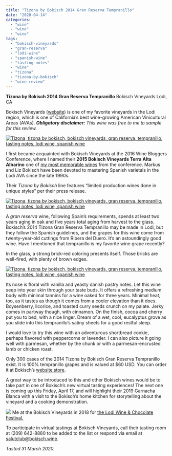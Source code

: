 ```yaml
---
title: "Tizona by Bokisch 2014 Gran Reserva Tempranillo"
date: "2020-04-14"
categories:
  - "wine"
  - "wine"
  - "wine"
tags:
  - "bokisch-vineyards"
  - "gran-reserva"
  - "lodi-wine"
  - "spanish-wine"
  - "tasting-notes"
  - "wine"
  - "tizona"
  - "tizona-by-bokisch"
  - "wine-review"
---
```


**Tizona by Bokisch 2014 Gran Reserva Tempranillo** Bokisch Vineyards Lodi, CA

Bokisch Vineyards ([website](https://www.bokischvineyards.com/)) is one of my favorite vineyards in the Lodi region, which is one of California’s best wine-growing American Vinicultural Areas (AVAs). **_Obligatory disclaimer:_** _This wine was free to me to sample for this review._

[![Tizona, tizona by bokisch, bokisch vineyards, gran reserva, tempranillo, tasting notes, lodi wine, spanish wine](https://thegourmez-wpmedia.s3.amazonaws.com/2020/04/Tizona-004-500x375.jpg)](https://thegourmez-wpmedia.s3.amazonaws.com/2020/04/Tizona-004.jpg)

I first became acquainted with Bokisch Vineyards at the 2016 Wine Bloggers Conference, where I named their **2015 Bokisch Vineyards Terra Alta Albarino** one of [my most memorable wines](https://thegourmez.com/2016/09/02/most-memorable-wines-from-the-2016-wine-bloggers-conference-part-1/) from the conference. Markus and Liz Bokisch have been devoted to mastering Spanish varietals in the Lodi AVA since the late 1990s.

Their _Tizona by Bokisch_ line features “limited production wines done in unique styles” per their press release.

[![Tizona, tizona by bokisch, bokisch vineyards, gran reserva, tempranillo, tasting notes, lodi wine, spanish wine](https://thegourmez-wpmedia.s3.amazonaws.com/2020/04/Tizona-005-375x500.jpg)](https://thegourmez-wpmedia.s3.amazonaws.com/2020/04/Tizona-005.jpg)

A _gran reserva_ wine, following Spain’s requirements, spends at least two years aging in oak and five years total aging from harvest to the glass. Bokisch’s 2014 Tizona Gran Reserva Tempranillo may be made in Lodi, but they follow the Spanish guidelines, and the grapes for this wine come from twenty-year-old cuttings from Ribera del Duero. It’s an astoundingly good wine. Have I mentioned that tempranillo is my favorite wine grape recently?

In the glass, a strong brick-red coloring presents itself. Those bricks are well-fired, with plenty of brown edges.

[![Tizona, tizona by bokisch, bokisch vineyards, gran reserva, tempranillo, tasting notes, lodi wine, spanish wine](https://thegourmez-wpmedia.s3.amazonaws.com/2020/04/Tizona-006-500x481.jpg)](https://thegourmez-wpmedia.s3.amazonaws.com/2020/04/Tizona-006.jpg)

Its nose is floral with vanilla and yeasty danish pastry notes. Let this wine seep into your skin through your taste buds. It offers a refreshing medium body with minimal tannins for a wine oaked for three years. Minimal heat, too, as it tastes as though it comes from a cooler elevation than it does. Boysenberry, licorice, and toasted curry seeds crunch on my palate. Jerky comes in partway though, with cinnamon. On the finish, cocoa and cherry put you to bed, with a nice linger. Dream of a wet, cool, eucalyptus grove as you slide into this tempranillo’s satiny sheets for a good restful sleep.

I would love to try this wine with an adventurous shortbread cookie, perhaps flavored with peppercorns or lavender. I can also picture it going well with parmesan, whether by the chunk or with a parmesan-encrusted lamb or chicken roast.

Only 300 cases of the 2014 Tizona by Bokisch Gran Reserva Tempranillo exist. It is 100% tempranillo grapes and is valued at $60 USD. You can order it at Bokisch’s [website store](https://www.bokischvineyards.com/Shop-Wines/Gran-Reserva).

A great way to be introduced to this and other Bokisch wines would be to take part in one of Bokisch’s new virtual tasting experiences! The next one is coming up this Friday, April 17, and will highlight their 2019 Garnacha Blanca with a visit to the Bokisch’s home kitchen for storytelling about the vineyard and a cooking demonstration.




<div class="caption">

[![](http://s3.amazonaws.com/thegourmez-wpmedia/2018/09/IMG_20180210_152153_425.jpg)](https://thegourmez.com/2019/01/03/lodi-wine-and-chocolate-festival-february/) Me at the Bokisch Vineyards in 2018 for [the Lodi Wine & Chocolate Festival.](https://thegourmez.com/2019/01/03/lodi-wine-and-chocolate-festival-february/)</div>


To participate in virtual tastings at Bokisch Vineyards, call their tasting room at (209) 642-8880 to be added to the list or respond via email at [salutclub@bokisch.wine](mailto:salutclub@bokisch.wine).

_Tasted 31 March 2020._
